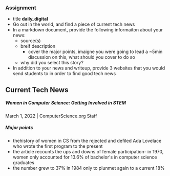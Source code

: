 ### Assignment
  * title **daily_digital**
  * Go out in the world, and find a piece of current tech news
  * In a markdown document, provide the following informaiton about your news:
    - source(s)
    - breif description
      - cover the major points, imaigne you were going to lead a ~5min discussion on this, what should you cover to do so
    - why did you select this story?
  * In addition to your news and writeup, provide 3 websites that you would send students to in order to find good tech news

## Current Tech News
##### Women in Computer Science: Getting Involved in STEM
March 1, 2022 | 
ComputerScience.org Staff

##### Major points
* thehistory of women in CS from the rejected and defiled Ada Lovelace who wrote the first program to the present
* the article recounts the ups and downs of female participation- in 1970, women only accounted for 13.6% of bachelor's in computer science graduates
* the number grew to 37% in 1984 only to plunmet again to a current 18%
